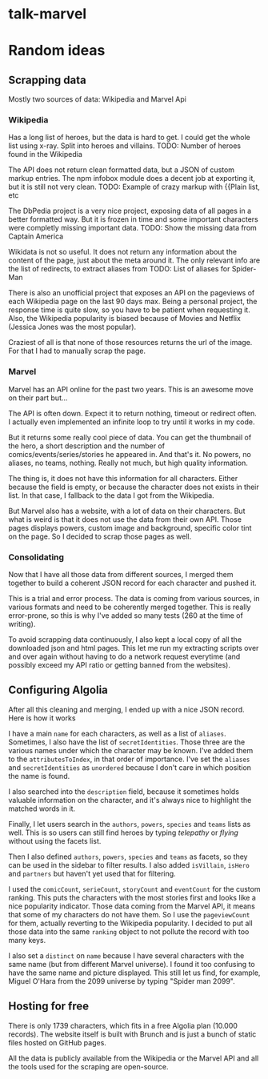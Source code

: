 # talk-marvel

# Random ideas

## Scrapping data

Mostly two sources of data: Wikipedia and Marvel Api

### Wikipedia

Has a long list of heroes, but the data is hard to get. I could get the whole
list using x-ray. Split into heroes and villains.
TODO: Number of heroes found in the Wikipedia

The API does not return clean formatted data, but a JSON of custom markup
entries. The npm infobox module does a decent job at exporting it, but it is still not
very clean.
TODO: Example of crazy markup with {{Plain list, etc

The DbPedia project is a very nice project, exposing data of all pages in
a better formatted way. But it is frozen in time and some important characters
were completly missing important data.
TODO: Show the missing data from Captain America

Wikidata is not so useful. It does not return any information about the content
of the page, just about the meta around it. The only relevant info are the list
of redirects, to extract aliases from
TODO: List of aliases for Spider-Man

There is also an unofficial project that exposes an API on the pageviews of each
Wikipedia page on the last 90 days max. Being a personal project, the response
time is quite slow, so you have to be patient when requesting it. Also, the
Wikipedia popularity is biased because of Movies and Netflix (Jessica Jones was
the most popular).

Craziest of all is that none of those resources returns the url of the image.
For that I had to manually scrap the page.

### Marvel

Marvel has an API online for the past two years. This is an awesome move on
their part but...

The API is often down. Expect it to return nothing, timeout or redirect often.
I actually even implemented an infinite loop to try until it works in my code.

But it returns some really cool piece of data. You can get the thumbnail of the
hero, a short description and the number of comics/events/series/stories he
appeared in. And that's it. No powers, no aliases, no teams, nothing. Really not
much, but high quality information.

The thing is, it does not have this information for all characters. Either
because the field is empty, or because the character does not exists in their
list. In that case, I fallback to the data I got from the Wikipedia.

But Marvel also has a website, with a lot of data on their characters. But what
is weird is that it does not use the data from their own API. Those pages
displays powers, custom image and background, specific color tint on the page.
So I decided to scrap those pages as well.

### Consolidating

Now that I have all those data from different sources, I merged them together
to build a coherent JSON record for each character and pushed it.

This is a trial and error process. The data is coming from various sources, in
various formats and need to be coherently merged together. This is really
error-prone, so this is why I've added so many tests (260 at the time of
writing).

To avoid scrapping data continuously, I also kept a local copy of all the
downloaded json and html pages. This let me run my extracting scripts over and
over again without having to do a network request everytime (and possibly exceed
my API ratio or getting banned from the websites).

## Configuring Algolia

After all this cleaning and merging, I ended up with a nice JSON record. Here is
how it works

I have a main `name` for each characters, as well as a list of `aliases`.
Sometimes, I also have the list of `secretIdentities`. Those three are the
various names under which the character may be known. I've added them to the
`attributesToIndex`, in that order of importance. I've set the `aliases` and
`secretIdentities` as `unordered` because I don't care in which position the
name is found.

I also searched into the `description` field, because it sometimes holds
valuable information on the character, and it's always nice to highlight the
matched words in it.

Finally, I let users search in the `authors`, `powers`, `species` and `teams`
lists as well. This is so users can still find heroes by typing _telepathy_ or
_flying_ without using the facets list.

Then I also defined `authors`, `powers`, `species` and `teams` as facets, so
they can be used in the sidebar to filter results. I also added `isVillain`,
`isHero` and `partners` but haven't yet used that for filtering.

I used the `comicCount`, `serieCount`, `storyCount` and `eventCount` for the
custom ranking. This puts the characters with the most stories first and looks
like a nice popularity indicator. Those data coming from the Marvel API, it
means that some of my characters do not have them. So I use the `pageviewCount`
for them, actually reverting to the Wikipedia popularity. I decided to put all
those data into the same `ranking` object to not pollute the record with too
many keys.

I also set a `distinct` on `name` because I have several characters with the
same name (but from different Marvel universe). I found it too confusing to have
the same name and picture displayed. This still let us find, for example, Miguel
O'Hara from the 2099 universe by typing "Spider man 2099".

## Hosting for free

There is only 1739 characters, which fits in a free Algolia plan (10.000
records). The website itself is built with Brunch and is just a bunch of static
files hosted on GitHub pages.

All the data is publicly available from the Wikipedia or the Marvel API and all
the tools used for the scraping are open-source.
